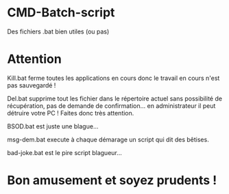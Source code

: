 # CMD-Batch-script
Des fichiers .bat bien utiles (ou pas)
# Attention
Kill.bat ferme toutes les applications en cours donc le travail en cours n'est pas sauvegardé !

Del.bat supprime tout les fichier dans le répertoire actuel sans possibilité de récupération, pas de demande de confirmation... en administrateur il peut détruire votre PC ! Faites donc très attention.

BSOD.bat est juste une blague...

msg-dem.bat execute à chaque démarage un script qui dit des bêtises.

bad-joke.bat est le pire script blagueur...
# Bon amusement et soyez prudents !
